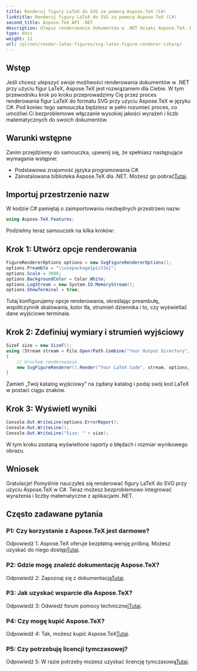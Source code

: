 ```yaml
---
title: Renderuj figury LaTeX do SVG za pomocą Aspose.TeX (C#)
linktitle: Renderuj figury LaTeX do SVG za pomocą Aspose.TeX (C#)
second_title: Aspose.TeX API .NET
description: Ulepsz renderowanie dokumentów w .NET dzięki Aspose.TeX. Dowiedz się, jak renderować figury LaTeX do formatu SVG w języku C#, aby zapewnić płynną integrację wyrażeń matematycznych.
type: docs
weight: 11
url: /pl/net/render-latex-figures/svg-latex-figure-renderer-csharp/
---
```

## Wstęp

Jeśli chcesz ulepszyć swoje możliwości renderowania dokumentów w .NET przy użyciu figur LaTeX, Aspose.TeX jest rozwiązaniem dla Ciebie. W tym przewodniku krok po kroku przeprowadzimy Cię przez proces renderowania figur LaTeX do formatu SVG przy użyciu Aspose.TeX w języku C#. Pod koniec tego samouczka będziesz w pełni rozumieć proces, co umożliwi Ci bezproblemowe włączanie wysokiej jakości wyrażeń i liczb matematycznych do swoich dokumentów.

## Warunki wstępne

Zanim przejdziemy do samouczka, upewnij się, że spełniasz następujące wymagania wstępne:

- Podstawowa znajomość języka programowania C#.
-  Zainstalowana biblioteka Aspose.TeX dla .NET. Możesz go pobrać[Tutaj](https://releases.aspose.com/tex/net/).

## Importuj przestrzenie nazw

W kodzie C# pamiętaj o zaimportowaniu niezbędnych przestrzeni nazw:

```csharp
using Aspose.TeX.Features;
```

Podzielmy teraz samouczek na kilka kroków:

## Krok 1: Utwórz opcje renderowania

```csharp
FigureRendererOptions options = new SvgFigureRendererOptions();
options.Preamble = "\\usepackage{pict2e}";
options.Scale = 3000;
options.BackgroundColor = Color.White;
options.LogStream = new System.IO.MemoryStream();
options.ShowTerminal = true;
```

Tutaj konfigurujemy opcje renderowania, określając preambułę, współczynnik skalowania, kolor tła, strumień dziennika i to, czy wyświetlać dane wyjściowe terminala.

## Krok 2: Zdefiniuj wymiary i strumień wyjściowy

```csharp
SizeF size = new SizeF();
using (Stream stream = File.Open(Path.Combine("Your Output Directory", "text-and-formula.svg"), FileMode.Create))
{
    // Uruchom renderowanie.
    new SvgFigureRenderer().Render("Your LaTeX Code", stream, options, out size);
}
```

Zamień „Twój katalog wyjściowy” na żądany katalog i podaj swój kod LaTeX w postaci ciągu znaków.

## Krok 3: Wyświetl wyniki

```csharp
Console.Out.WriteLine(options.ErrorReport);
Console.Out.WriteLine();
Console.Out.WriteLine("Size: " + size);
```

W tym kroku zostaną wyświetlone raporty o błędach i rozmiar wynikowego obrazu.

## Wniosek

Gratulacje! Pomyślnie nauczyłeś się renderować figury LaTeX do SVG przy użyciu Aspose.TeX w C#. Teraz możesz bezproblemowo integrować wyrażenia i liczby matematyczne z aplikacjami .NET.

## Często zadawane pytania

### P1: Czy korzystanie z Aspose.TeX jest darmowe?

 Odpowiedź 1: Aspose.TeX oferuje bezpłatną wersję próbną. Możesz uzyskać do niego dostęp[Tutaj](https://releases.aspose.com/).

### P2: Gdzie mogę znaleźć dokumentację Aspose.TeX?

 Odpowiedź 2: Zapoznaj się z dokumentacją[Tutaj](https://reference.aspose.com/tex/net/).

### P3: Jak uzyskać wsparcie dla Aspose.TeX?

 Odpowiedź 3: Odwiedź forum pomocy technicznej[Tutaj](https://forum.aspose.com/c/tex/47).

### P4: Czy mogę kupić Aspose.TeX?

 Odpowiedź 4: Tak, możesz kupić Aspose.TeX[Tutaj](https://purchase.aspose.com/buy).

### P5: Czy potrzebuję licencji tymczasowej?

 Odpowiedź 5: W razie potrzeby możesz uzyskać licencję tymczasową[Tutaj](https://purchase.aspose.com/temporary-license/).